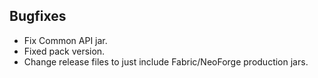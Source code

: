 ## Bugfixes
- Fix Common API jar.
- Fixed pack version.
- Change release files to just include Fabric/NeoForge production jars.